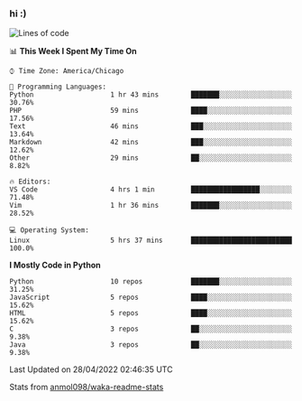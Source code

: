 ### hi :)

<!--START_SECTION:waka-->
![Lines of code](https://img.shields.io/badge/From%20Hello%20World%20I%27ve%20Written-510%20Thousand%20lines%20of%20code-blue)

📊 **This Week I Spent My Time On** 

```text
⌚︎ Time Zone: America/Chicago

💬 Programming Languages: 
Python                   1 hr 43 mins        ███████░░░░░░░░░░░░░░░░░░   30.76% 
PHP                      59 mins             ████░░░░░░░░░░░░░░░░░░░░░   17.56% 
Text                     46 mins             ███░░░░░░░░░░░░░░░░░░░░░░   13.64% 
Markdown                 42 mins             ███░░░░░░░░░░░░░░░░░░░░░░   12.62% 
Other                    29 mins             ██░░░░░░░░░░░░░░░░░░░░░░░   8.82%

🔥 Editors: 
VS Code                  4 hrs 1 min         █████████████████░░░░░░░░   71.48% 
Vim                      1 hr 36 mins        ███████░░░░░░░░░░░░░░░░░░   28.52%

💻 Operating System: 
Linux                    5 hrs 37 mins       █████████████████████████   100.0%

```

**I Mostly Code in Python** 

```text
Python                   10 repos            ███████░░░░░░░░░░░░░░░░░░   31.25% 
JavaScript               5 repos             ████░░░░░░░░░░░░░░░░░░░░░   15.62% 
HTML                     5 repos             ████░░░░░░░░░░░░░░░░░░░░░   15.62% 
C                        3 repos             ██░░░░░░░░░░░░░░░░░░░░░░░   9.38% 
Java                     3 repos             ██░░░░░░░░░░░░░░░░░░░░░░░   9.38%

```



 Last Updated on 28/04/2022 02:46:35 UTC
<!--END_SECTION:waka-->

Stats from [anmol098/waka-readme-stats](https://github.com/anmol098/waka-readme-stats)